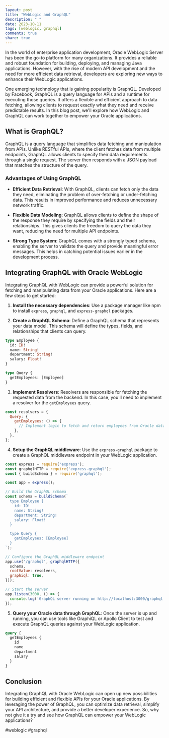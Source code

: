 ```yaml
---
layout: post
title: "WebLogic and GraphQL"
description: " "
date: 2023-10-11
tags: [weblogic, graphql]
comments: true
share: true
---
```


In the world of enterprise application development, Oracle WebLogic Server has been the go-to platform for many organizations. It provides a reliable and robust foundation for building, deploying, and managing Java applications. However, with the rise of modern API development and the need for more efficient data retrieval, developers are exploring new ways to enhance their WebLogic applications.

One emerging technology that is gaining popularity is GraphQL. Developed by Facebook, GraphQL is a query language for APIs and a runtime for executing those queries. It offers a flexible and efficient approach to data fetching, allowing clients to request exactly what they need and receive predictable results. In this blog post, we'll explore how WebLogic and GraphQL can work together to empower your Oracle applications.

## What is GraphQL?

GraphQL is a query language that simplifies data fetching and manipulation from APIs. Unlike RESTful APIs, where the client fetches data from multiple endpoints, GraphQL allows clients to specify their data requirements through a single request. The server then responds with a JSON payload that matches the structure of the query.

### Advantages of Using GraphQL

- **Efficient Data Retrieval**: With GraphQL, clients can fetch only the data they need, eliminating the problem of over-fetching or under-fetching data. This results in improved performance and reduces unnecessary network traffic.

- **Flexible Data Modeling**: GraphQL allows clients to define the shape of the response they require by specifying the fields and their relationships. This gives clients the freedom to query the data they want, reducing the need for multiple API endpoints.

- **Strong Type System**: GraphQL comes with a strongly typed schema, enabling the server to validate the query and provide meaningful error messages. This helps in catching potential issues earlier in the development process.

## Integrating GraphQL with Oracle WebLogic

Integrating GraphQL with WebLogic can provide a powerful solution for fetching and manipulating data from your Oracle applications. Here are a few steps to get started:

1. **Install the necessary dependencies**: Use a package manager like npm to install `express`, `graphql`, and `express-graphql` packages.

2. **Create a GraphQL Schema**: Define a GraphQL schema that represents your data model. This schema will define the types, fields, and relationships that clients can query.

```graphql
type Employee {
  id: ID!
  name: String!
  department: String!
  salary: Float!
}

type Query {
  getEmployees: [Employee]
}
```

3. **Implement Resolvers**: Resolvers are responsible for fetching the requested data from the backend. In this case, you'll need to implement a resolver for the `getEmployees` query.

```javascript
const resolvers = {
  Query: {
    getEmployees: () => {
      // Implement logic to fetch and return employees from Oracle database
    },
  },
};
```

4. **Setup the GraphQL middleware**: Use the `express-graphql` package to create a GraphQL middleware endpoint in your WebLogic application.

```javascript
const express = require('express');
const graphqlHTTP = require('express-graphql');
const { buildSchema } = require('graphql');

const app = express();

// Build the GraphQL schema
const schema = buildSchema(`
  type Employee {
    id: ID!
    name: String!
    department: String!
    salary: Float!
  }

  type Query {
    getEmployees: [Employee]
  }
`);

// Configure the GraphQL middleware endpoint
app.use('/graphql', graphqlHTTP({
  schema,
  rootValue: resolvers,
  graphiql: true,
}));

// Start the server
app.listen(3000, () => {
  console.log('GraphQL server running on http://localhost:3000/graphql');
});
```

5. **Query your Oracle data through GraphQL**: Once the server is up and running, you can use tools like GraphiQL or Apollo Client to test and execute GraphQL queries against your WebLogic application.

```graphql
query {
  getEmployees {
    id
    name
    department
    salary
  }
}
```

## Conclusion

Integrating GraphQL with Oracle WebLogic can open up new possibilities for building efficient and flexible APIs for your Oracle applications. By leveraging the power of GraphQL, you can optimize data retrieval, simplify your API architecture, and provide a better developer experience. So, why not give it a try and see how GraphQL can empower your WebLogic applications?

#weblogic #graphql